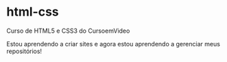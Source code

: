 # html-css
 Curso de HTML5 e CSS3 do CursoemVideo

 Estou aprendendo a criar sites e agora estou aprendendo a gerenciar meus repositórios!
